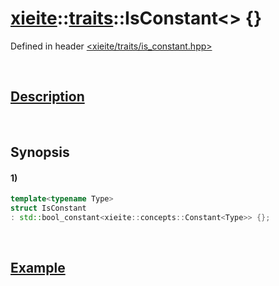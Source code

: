 # [xieite](../../xieite.md)\:\:[traits](../../traits.md)\:\:IsConstant\<\> \{\}
Defined in header [<xieite/traits/is_constant.hpp>](../../../include/xieite/traits/is_constant.hpp)

&nbsp;

## [Description](../concepts/constant.md#Description)

&nbsp;

## Synopsis
#### 1)
```cpp
template<typename Type>
struct IsConstant
: std::bool_constant<xieite::concepts::Constant<Type>> {};
```

&nbsp;

## [Example](../concepts/constant.md#Example)
